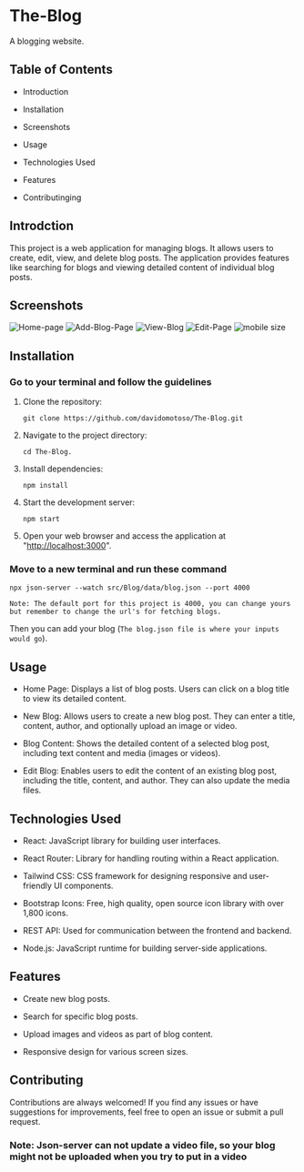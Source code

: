 # The-Blog

A blogging website.

## Table of Contents

- Introduction

- Installation

- Screenshots

- Usage

- Technologies Used

- Features

- Contributinging

## Introdction

This project is a web application for managing blogs. It allows users to create, edit, view, and delete blog posts. The application provides features like searching for blogs and viewing detailed content of individual blog posts.

## Screenshots

![Home-page](./Screenshots/Home-Page.png)
![Add-Blog-Page](./Screenshots/Add%20blog.png)
![View-Blog](./Screenshots/View%20Blog.png)
![Edit-Page](./Screenshots/EditPage.png)
![mobile size](./Screenshots/Responsive.png)

## Installation

### Go to your terminal and follow the guidelines

1. Clone the repository:

   ```Git
   git clone https://github.com/davidomotoso/The-Blog.git
   ```

2. Navigate to the project directory:

   ```Cmd
   cd The-Blog.
   ```

3. Install dependencies:

   ```node
   npm install
   ```

4. Start the development server:

   ```node
   npm start
   ```

5. Open your web browser and access the application at "<http://localhost:3000>".

### Move to a new terminal and run these command

```node
npx json-server --watch src/Blog/data/blog.json --port 4000
```

`Note: The default port for this project is 4000, you can change yours but remember to change the url's for fetching blogs.`

Then you can add your blog (`The blog.json file is where your inputs would go`).

## Usage

- Home Page: Displays a list of blog posts. Users can click on a blog title to view its detailed content.

- New Blog: Allows users to create a new blog post. They can enter a title, content, author, and optionally upload an image or video.

- Blog Content: Shows the detailed content of a selected blog post, including text content and media (images or videos).

- Edit Blog: Enables users to edit the content of an existing blog post, including the title, content, and author. They can also update the media files.

## Technologies Used

- React: JavaScript library for building user interfaces.

- React Router: Library for handling routing within a React application.

- Tailwind CSS: CSS framework for designing responsive and user-friendly UI components.

- Bootstrap Icons: Free, high quality, open source icon library with over 1,800 icons.

- REST API: Used for communication between the frontend and backend.

- Node.js: JavaScript runtime for building server-side applications.

## Features

- Create new blog posts.

- Search for specific blog posts.

- Upload images and videos as part of blog content.

- Responsive design for various screen sizes.

## Contributing

Contributions are always welcomed! If you find any issues or have suggestions for improvements, feel free to open an issue or submit a pull request.

### Note: Json-server can not update a video file, so your blog might not be uploaded when you try to put in a video

